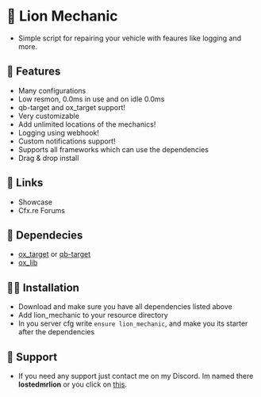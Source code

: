 # 🔧 Lion Mechanic

- Simple script for repairing your vehicle with feaures like logging and more.

## 🙆 Features

- Many configurations
- Low resmon, 0.0ms in use and on idle 0.0ms
- qb-target and ox_target support!
- Very customizable
- Add unlimited locations of the mechanics!
- Logging using webhook!
- Custom notifications support!
- Supports all frameworks which can use the dependencies
- Drag & drop install

## 🔗 Links

- Showcase
- Cfx.re Forums

## 🫳 Dependecies

- [ox_target](https://github.com/overextended/ox_target) or [qb-target](https://github.com/qbcore-framework/qb-target)
- [ox_lib](https://github.com/overextended/ox_lib)

## 🧑‍🏫 Installation

- Download and make sure you have all dependencies listed above
- Add lion_mechanic to your resource directory
- In you server cfg write `ensure lion_mechanic`, and make you its starter after the dependencies

## 🦁 Support

- If you need any support just contact me on my Discord. Im named there **lostedmrlion** or you click on [this](https://discord.com/users/710549603216261141).
